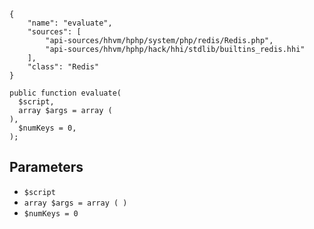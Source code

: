 ``` yamlmeta
{
    "name": "evaluate",
    "sources": [
        "api-sources/hhvm/hphp/system/php/redis/Redis.php",
        "api-sources/hhvm/hphp/hack/hhi/stdlib/builtins_redis.hhi"
    ],
    "class": "Redis"
}
```




``` Hack
public function evaluate(
  $script,
  array $args = array (
),
  $numKeys = 0,
);
```




## Parameters




+ ` $script `
+ ` array $args = array ( ) `
+ ` $numKeys = 0 `
<!-- HHAPIDOC -->
